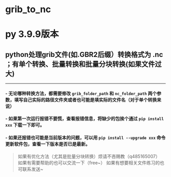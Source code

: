 # grib_to_nc
# py 3.9.9版本
## python处理grib文件(如.GBR2后缀）转换格式为 .nc ；有单个转换、批量转换和批量分块转换(如果文件过大)
--- 
#### - 无论哪种转换方法，都需要修改 `grib_folder_path` 和 `nc_folder_path` 两个参数，填写自己实际的路径文件夹或者也可能是填实际的文件名（对于单个转换来说）
#### - 如果第一次运行报错不要慌，查看报错信息，将缺少的包挨个通过 `pip install xxx` 下载一下即可。
#### - 如果还报错也可能是当前版本的问题，可以用 `pip install --upgrade xxx` 命令更新软件包，查看一下版本是否已是最新。

> 如果有优化方法（尤其是批量分块转换）烦请不吝赐教（q485165007）
> 如果有需要帮助的也可以交流一下（free~）
> 如果有想要相关文件练习的也可联系发送~
